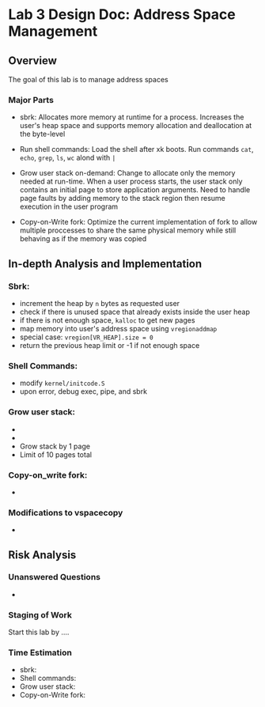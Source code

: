 # Lab 3 Design Doc: Address Space Management

## Overview
The goal of this lab is to manage address spaces 

### Major Parts
  - sbrk: Allocates more memory at runtime for a process. Increases the user's heap space and supports memory allocation and deallocation at the byte-level
   
  - Run shell commands: Load the shell after xk boots. Run commands `cat`, `echo`, `grep`, `ls`, `wc` alond with `|`

  - Grow user stack on-demand: Change to allocate only the memory needed at run-time. When a user process starts, the user stack only contains an initial page to store application arguments. Need to handle page faults by adding memory to the stack region then resume execution in the user program

  - Copy-on-Write fork: Optimize the current implementation of fork to allow multiple proccesses to share the same physical memory while still behaving as if the memory was copied


## In-depth Analysis and Implementation

### Sbrk:
- increment the heap by `n` bytes as requested user
- check if there is unused space that already exists inside the user heap
- if there is not enough space, `kalloc` to get new pages
- map memory into user's address space using `vregionaddmap` 
- special case: `vregion[VR_HEAP].size = 0` 
- return the previous heap limit or -1 if not enough space 

### Shell Commands: 
- modify `kernel/initcode.S`
- upon error, debug exec, pipe, and sbrk

### Grow user stack:
-
-
- Grow stack by 1 page 
- Limit of 10 pages total

### Copy-on_write fork: 
- 

### Modifications to vspacecopy
-
    

## Risk Analysis

### Unanswered Questions
-

### Staging of Work
Start this lab by ....


### Time Estimation

- sbrk:
- Shell commands:
- Grow user stack:
- Copy-on-Write fork:
